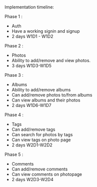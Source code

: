 Implementation timeline:

Phase 1 :
  - Auth
  - Have a working signin and signup
  - 2 days W1D1 - W1D2

Phase 2 :
  - Photos
  - Ability to add/remove and view photos.
  - 3 days W1D3-W1D5

Phase 3 :
  - Albums
  - Ability to add/remove albums
  - Can add/remove photos to/from albums
  - Can view albums and their photos
  - 2 days W1D6-W1D7

Phase 4 :
  - Tags
  - Can add/remove tags
  - Can search for photos by tags
  - Can view tags on photo page
  - 2 days W2D1-W2D2

Phase 5 :
  - Comments
  - Can add/remove comments
  - Can view comments on photopage
  - 2 days W2D3-W2D4 
